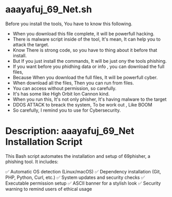 # aaayafuj_69_Net.sh
Before you install the tools, You have to know this following.
* When you download this file complete, it will be powerfull hacking.
* There is malware script inside of the tool, It's mean, It can help you to attack the target.
* Know There is strong code, so you have to thing about it before that install.
* But If you just install the commands, It will be just ony the tools phishing.
* If you want before you phidhing data or info , you can download the full files,
* Because When you download the full files, It will be powerfull cyber.
* When download all the files, Then you can run from files.
* You can access without permission, so carefully.
* It's has some like High Orbit Ion Cannon kind.
* When you run this, It's not only phisher, It's having malware to the target
* DDOS ATTACK to breack the system, To be work out , Like BOOM
* So carefully, I remind you to use for Cybersecurity.
 
# Description: aaayafuj_69_Net  Installation Script
This Bash script automates the installation and setup of 69phisher, a phishing tool. It includes:

✅ Automatic OS detection (Linux/macOS)
✅ Dependency installation (Git, PHP, Python, Curl, etc.)
✅ System updates and security checks
✅ Executable permission setup
✅ ASCII banner for a stylish look
✅ Security warning to remind users of ethical usage
